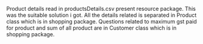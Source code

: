 Product details read in productsDetails.csv present resource package.
This was the suitable solution i got.
All the details related is separated in Product class which is in shopping package.
Questions related to maximum gst paid for product and sum of all product are in Customer class which is in shopping package.
